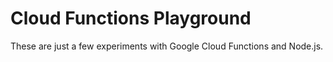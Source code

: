 # Cloud Functions Playground
These are just a few experiments with Google Cloud Functions and Node.js.

